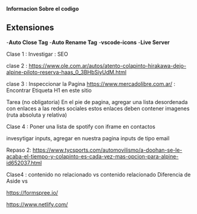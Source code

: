 **Informacion Sobre el codigo**


## Extensiones

-**Auto Close Tag**
-**Auto Rename Tag**
-**vscode-icons**
-**Live Server**

Clase 1 :
Investigar : SEO

clase 2 : 
https://www.ole.com.ar/autos/atento-colapinto-hirakawa-dejo-alpine-piloto-reserva-haas_0_3BHbSiyUdM.html

clase 3 : 
Inspeccionar la Pagina
https://www.mercadolibre.com.ar/ : Encontrar Etiqueta H1 en este sitio

Tarea (no obligatoria)
En el pie de pagina, agregar una lista desordenada con enlaces a las redes sociales
estos enlaces deben contener imagenes (ruta absoluta y relativa)

Clase 4 :
Poner una lista de spotify con iframe en contactos

invesytigar inputs, agregar en nuestra pagina inputs de tipo email


Repaso 2: https://www.tycsports.com/automovilismo/a-doohan-se-le-acaba-el-tiempo-y-colapinto-es-cada-vez-mas-opcion-para-alpine-id652037.html

Clase4 :
contenido no relacionado vs contenido relacionado
Diferencia de Aside vs 


https://formspree.io/


https://www.netlify.com/